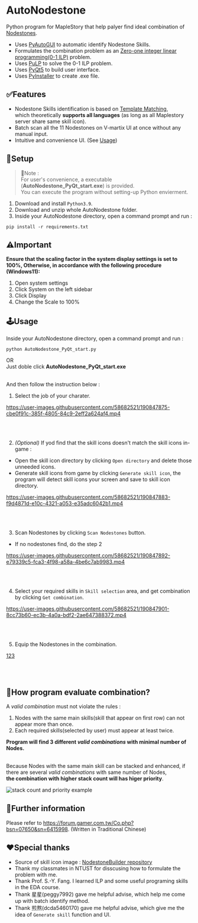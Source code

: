 # AutoNodestone
Python program for MapleStory that help palyer find ideal combination of [Nodestones](https://maplestory.nexon.net/micro-site/59387).

- Uses [PyAutoGUI](https://pypi.org/project/PyAutoGUI/) to automatic identify Nodestone Skills.
- Formulates the combination problem as an [Zero-one integer linear programming(0-1 ILP)](https://en.wikipedia.org/wiki/Integer_programming#Variants) problem.
- Uses [PuLP](https://pypi.org/project/PuLP/) to solve the 0-1 ILP problem.
- Uses [PyQt5](https://pypi.org/project/PyQt5/) to build user interface.
- Uses [PyInstaller](https://pypi.org/project/pyinstaller/) to create .exe file.


## ✅Features
- Nodestone Skills identification is based on [Template Matching](https://docs.opencv.org/4.x/d4/dc6/tutorial_py_template_matching.html), \
which theoretically **supports all languages** (as long as all Maplestory server share same skill icon).
- Batch scan all the 11 Nodestones on V-martix UI at once without any manual input.
- Intuitive and convenience UI. (See [Usage](https://github.com/gene5487/AutoNodestone/blob/master/README.md#usage))


## 🔨Setup 

>🙌Note :\
>For user's convenience, a executable (**AutoNodestone_PyQt_start.exe**) is provided.\
>You can execute the program without setting-up Python envierment.

1. Download and install `Python3.9`.
2. Download and unzip whole AutoNodestone folder.
3. Inside your AutoNodestone directory, open a command prompt and run : 
```
pip install -r requirements.txt
```
## ⚠️Important
**Ensure that the scaling factor in the system display settings is set to 100%, Otherwise, in accordance with the following procedure (Windows11):**

1. Open system settings
2. Click System on the left sidebar
3. Click Display
4. Change the Scale to 100%

## 🕹Usage
Inside your AutoNodestone directory, open a command prompt and run : 
```
python AutoNodestone_PyQt_start.py
```
OR\
Just doble click **AutoNodestone_PyQt_start.exe**
<br/>
<br/>

And then follow the instruction below :

 1. Select the job of your charater.

https://user-images.githubusercontent.com/58682521/190847875-cbe0f91c-385f-4805-84c9-2eff2a624af4.mp4

<br/>
<br/>

 2. *(Optional)* If yod find that the skill icons doesn't match the skill icons in-game :
  - Open the skill icon directory by clicking `Open directory` and delete those unneeded icons.
  - Generate skill icons from game by clicking `Generate skill icon`, the program will detect skill icons your screen and save to skill icon directory.

https://user-images.githubusercontent.com/58682521/190847883-f9d4871d-e10c-4321-a053-e35adc6042b1.mp4

<br/>
<br/>

 3. Scan Nodestones by clicking `Scan Nodestones` button.
 - If no nodestones find, do the step 2

https://user-images.githubusercontent.com/58682521/190847892-e79339c5-fca3-4f98-a58a-4be6c7ab9983.mp4

<br/>
<br/>

 4. Select your required skills in  `Skill selection` area, and get combination by clicking `Get combination`.

https://user-images.githubusercontent.com/58682521/190847901-8cc73b60-ec3b-4a0a-bdf2-2ae647388372.mp4

<br/>
<br/>


 5. Equip the Nodestones in the combination.

[123](https://user-images.githubusercontent.com/58682521/190847908-64d81bcb-2711-4c6f-a9b6-28dcff94595c.mp4)

<br/>
<br/>

## 🤔How program evaluate combination?
A *valid combination* must not violate the rules :

1. Nodes with the same main skills(skill that appear on first row) can not appear more than once.
2. Each required skills(selected by user) must appear at least twice.

**Program will find 3 different *valid combinations* with minimal number of Nodes.**
<br/>
<br/>

Because Nodes with the same main skill can be stacked and enhanced, if there are several *valid combinations* with same number of Nodes,\
**the combination with higher stack count will has higer priority**.

![stack count and priority example](https://user-images.githubusercontent.com/58682521/192094914-6e8d4ffd-91e3-4b6d-985a-9f5c0eec181c.PNG)



## 📃Further information
Please refer to https://forum.gamer.com.tw/Co.php?bsn=07650&sn=6415998. (Written in Traditional Chinese)



## ❤Special thanks
- Source of skill icon image : [NodestoneBuilder repository](https://github.com/PhantasmicSky/NodestoneBuilder)
- Thank my classmates in NTUST for disscusing how to formulate the problem with me.
- Thank Prof. S.-Y. Fang. I learned ILP and some useful programing skills in the EDA course.
- Thank 星星(peggy7992) gave me helpful advise, which help me come up with batch identify method.
- Thank 煎熬(dcda5460170) gave me helpful advise, which give me the idea of `Generate skill` function and UI.
